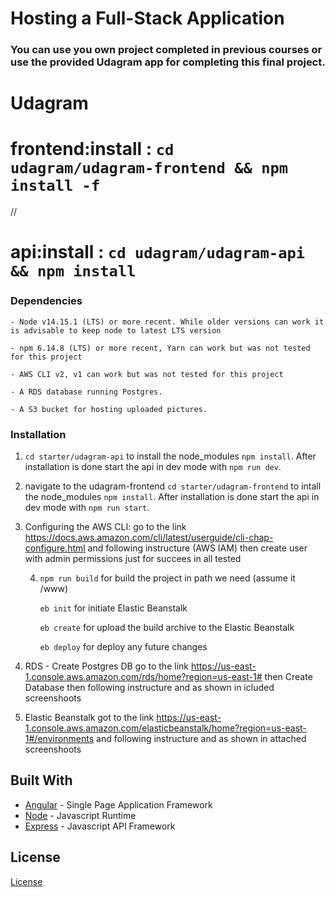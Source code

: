 # Hosting a Full-Stack Application

### **You can use you own project completed in previous courses or use the provided Udagram app for completing this final project.**

# Udagram

# frontend:install : `cd udagram/udagram-frontend && npm install -f`

//

# api:install : `cd udagram/udagram-api && npm install `

### Dependencies

```
- Node v14.15.1 (LTS) or more recent. While older versions can work it is advisable to keep node to latest LTS version

- npm 6.14.8 (LTS) or more recent, Yarn can work but was not tested for this project

- AWS CLI v2, v1 can work but was not tested for this project

- A RDS database running Postgres.

- A S3 bucket for hosting uploaded pictures.

```

### Installation

1.  `cd starter/udagram-api` to install the node_modules `npm install`.
    After installation is done start the api in dev mode with `npm run dev`.
2.  navigate to the udagram-frontend `cd starter/udagram-frontend` to intall the node_modules `npm install`.
    After installation is done start the api in dev mode with `npm run start`.

3.  Configuring the AWS CLI:
    go to the link
    https://docs.aws.amazon.com/cli/latest/userguide/cli-chap-configure.html
    and following instructure
    (AWS IAM)
    then create user with admin permissions just for succees in all tested

    4. `npm run build` for build the project in path we need (assume it /www)

       `eb init` for initiate Elastic Beanstalk

       `eb create` for upload the build archive to the Elastic Beanstalk

       `eb deploy` for deploy any future changes

4.  RDS - Create Postgres DB
    go to the link
    https://us-east-1.console.aws.amazon.com/rds/home?region=us-east-1#
    then Create Database
    then following instructure and as shown in icluded screenshoots

5.  Elastic Beanstalk
    got to the link
    https://us-east-1.console.aws.amazon.com/elasticbeanstalk/home?region=us-east-1#/environments
    and following instructure and as shown in attached screenshoots

## Built With

- [Angular](https://angular.io/) - Single Page Application Framework
- [Node](https://nodejs.org) - Javascript Runtime
- [Express](https://expressjs.com/) - Javascript API Framework

## License

[License](LICENSE.txt)
